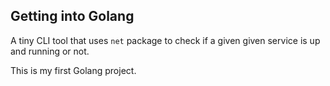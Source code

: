 ## Getting into Golang

A tiny CLI tool that uses `net` package to check if a given given service is up and running or not.

This is my first Golang project.

